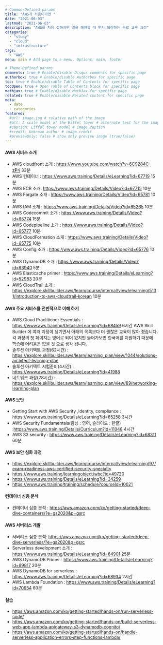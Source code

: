 ```yaml
---
# Common-Defined params
title: "AWS가 처음이라면 "
date: "2021-06-03"
lastmod: "2021-06-03"
description: "AWS를 처음 접하지만 일을 해야할 때 먼저 봐야하는 무료 교육 과정"
categories:
  - "study"
  - "cloud"
  - "infrastructure"
tags:
  - "AWS"
menu: main # Add page to a menu. Options: main, footer

# Theme-Defined params
comments: true # Enable/disable Disqus comments for specific page
authorbox: true # Enable/disable Authorbox for specific page
toc: true # Enable/disable Table of Contents for specific page
tocOpen: true # Open Table of Contents block for specific page
mathjax: true # Enable/disable MathJax for specific page
related: true # Enable/disable Related content for specific page
meta:
  - date
  - categories
featured:
  #url: image.jpg # relative path of the image
  #alt: A scale model of the Eiffel tower # alternate text for the image
  #caption: Eiffel tower model # image caption
  #credit: Unknown author # image credit
  #previewOnly: false # show only preview image (true/false)
---
```

#### AWS 서비스 소개
* AWS cloudfront 소개 : https://www.youtube.com/watch?v=6C9284C-zP4  33분
* AWS 컨테이너 : https://www.aws.training/Details/eLearning?id=67719 15분
* AWS ECR 소개: https://www.aws.training/Details/Video?id=67715 10분
* AWS Fargate 소개 : https://www.aws.training/Details/Video?id=65781 10분
* AWS IAM 소개 : https://www.aws.training/Details/Video?id=65265 10분
* AWS Codecommit 소개 : https://www.aws.training/Details/Video?id=65774 15분
* AWS Codepipeline 소개 : https://www.aws.training/Details/Video?id=65777 10분
* AWS CloudFormation 소개 : https://www.aws.training/Details/Video?id=65775 10분
* AWS Config 소개 : https://www.aws.training/Details/Video?id=65776 10분
* AWS DynamoDB 소개 : https://www.aws.training/Details/Video?id=63940 5분
* AWS Elasticache primer : https://www.aws.training/Details/eLearning?id=52983 20분
* AWS CloudTrail 소개 : https://explore.skillbuilder.aws/learn/course/internal/view/elearning/5131/introduction-to-aws-cloudtrail-korean  10분

#### AWS 주요 서비스를 전반적으로 이해 하기   
* AWS Cloud Practitioner Essentials : https://www.aws.training/Details/eLearning?id=68459 6시간
AWS Skill Builder 에 여러 과정이 생기면서 아래의 목록보다 더 괜찮은 교육이 많아 졌습니다. 각 과정의 첫 페이지는 영어로 되어 있지만 들어가보면 한국어를 지원하기 때문에 
학습에 어려움은 없을 것 으로 생각 됩니다. 
* 솔루션 아키텍트 과정(62시간) : https://explore.skillbuilder.aws/learn/learning_plan/view/1044/solutions-architect-learning-plan
* 솔루션 아키텍트 시험준비(4시간) : https://www.aws.training/Details/eLearning?id=41988
* 네트워크 과정(28시간) : https://explore.skillbuilder.aws/learn/learning_plan/view/89/networking-learning-plan

#### AWS 보안
* Getting Start with AWS Security ,Identity, compliance : https://www.aws.training/Details/eLearning?id=65258 3시간
* AWS Security Fundamentals(음성 : 영어, 슬라이드 : 한글) :https://www.aws.training/Details/Curriculum?id=11048 4시간
* AWS S3 security : https://www.aws.training/Details/eLearning?id=68311 60분
 
#### AWS 보안 심화 과정
* https://explore.skillbuilder.aws/learn/course/internal/view/elearning/97/exam-readiness-aws-certified-security-specialty 
* https://www.aws.training/learningobject/wbc?id=49720
* https://www.aws.training/Details/eLearning?id=34259
* https://www.aws.training/training/schedule?courseId=10021
 
#### 컨테이너 심층 분석
* 컨테이너 심층 분석 : https://aws.amazon.com/ko/getting-started/deep-dive-containers/?e=gs2020&p=gsrc

#### AWS 서버리스 개발
* 서버리스 심층 분석: https://aws.amazon.com/ko/getting-started/deep-dive-serverless/?e=gs2020&p=gsrc
* Serverless development 소개 : https://www.aws.training/Details/eLearning?id=64901 25분
* AWS DynamoDB Primer : https://www.aws.training/Details/eLearning?id=69817 20분
* AWS DynamoDB for serverless : https://www.aws.training/Details/eLearning?id=68934 2시간
* AWS Lambda Foundation : https://www.aws.training/Details/eLearning?id=70954 60분

#### 실습
* https://aws.amazon.com/ko/getting-started/hands-on/run-serverless-code/
* https://aws.amazon.com/ko/getting-started/hands-on/build-serverless-web-app-lambda-apigateway-s3-dynamodb-cognito/
* https://aws.amazon.com/ko/getting-started/hands-on/handle-serverless-application-errors-step-functions-lambda/ 
